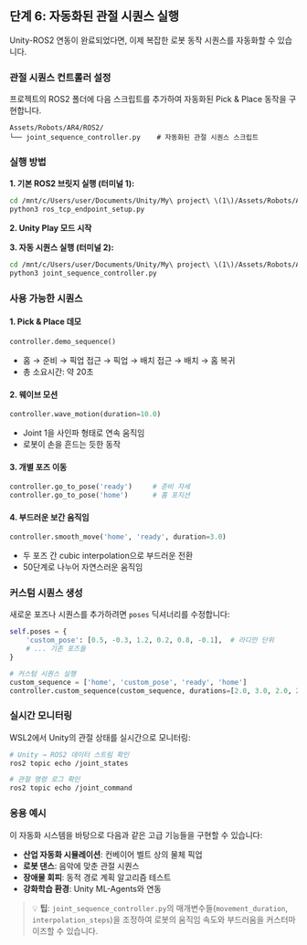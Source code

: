 ## 단계 6: 자동화된 관절 시퀀스 실행

Unity-ROS2 연동이 완료되었다면, 이제 복잡한 로봇 동작 시퀀스를 자동화할 수 있습니다.

### 관절 시퀀스 컨트롤러 설정

프로젝트의 ROS2 폴더에 다음 스크립트를 추가하여 자동화된 Pick & Place 동작을 구현합니다.

```
Assets/Robots/AR4/ROS2/
└── joint_sequence_controller.py    # 자동화된 관절 시퀀스 스크립트
```

### 실행 방법

**1. 기본 ROS2 브릿지 실행 (터미널 1):**
```bash
cd /mnt/c/Users/user/Documents/Unity/My\ project\ \(1\)/Assets/Robots/AR4/ROS2/
python3 ros_tcp_endpoint_setup.py
```

**2. Unity Play 모드 시작**

**3. 자동 시퀀스 실행 (터미널 2):**
```bash
cd /mnt/c/Users/user/Documents/Unity/My\ project\ \(1\)/Assets/Robots/AR4/ROS2/
python3 joint_sequence_controller.py
```

### 사용 가능한 시퀀스

#### 1. Pick & Place 데모
```python
controller.demo_sequence()
```
- 홈 → 준비 → 픽업 접근 → 픽업 → 배치 접근 → 배치 → 홈 복귀
- 총 소요시간: 약 20초

#### 2. 웨이브 모션
```python
controller.wave_motion(duration=10.0)
```
- Joint 1을 사인파 형태로 연속 움직임
- 로봇이 손을 흔드는 듯한 동작

#### 3. 개별 포즈 이동
```python
controller.go_to_pose('ready')     # 준비 자세
controller.go_to_pose('home')      # 홈 포지션
```

#### 4. 부드러운 보간 움직임
```python
controller.smooth_move('home', 'ready', duration=3.0)
```
- 두 포즈 간 cubic interpolation으로 부드러운 전환
- 50단계로 나누어 자연스러운 움직임

### 커스텀 시퀀스 생성

새로운 포즈나 시퀀스를 추가하려면 `poses` 딕셔너리를 수정합니다:

```python
self.poses = {
    'custom_pose': [0.5, -0.3, 1.2, 0.2, 0.8, -0.1],  # 라디안 단위
    # ... 기존 포즈들
}

# 커스텀 시퀀스 실행
custom_sequence = ['home', 'custom_pose', 'ready', 'home']
controller.custom_sequence(custom_sequence, durations=[2.0, 3.0, 2.0, 2.0])
```

### 실시간 모니터링

WSL2에서 Unity의 관절 상태를 실시간으로 모니터링:

```bash
# Unity → ROS2 데이터 스트림 확인
ros2 topic echo /joint_states

# 관절 명령 로그 확인
ros2 topic echo /joint_command
```

### 응용 예시

이 자동화 시스템을 바탕으로 다음과 같은 고급 기능들을 구현할 수 있습니다:

- **산업 자동화 시뮬레이션**: 컨베이어 벨트 상의 물체 픽업
- **로봇 댄스**: 음악에 맞춘 관절 시퀀스
- **장애물 회피**: 동적 경로 계획 알고리즘 테스트
- **강화학습 환경**: Unity ML-Agents와 연동

> 💡 **팁**: `joint_sequence_controller.py`의 매개변수들(`movement_duration`, `interpolation_steps`)을 조정하여 로봇의 움직임 속도와 부드러움을 커스터마이즈할 수 있습니다.